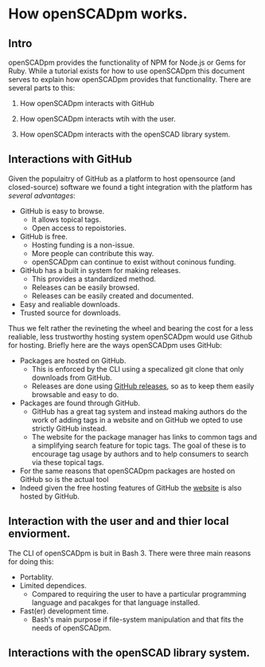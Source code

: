 # How openSCADpm works.

## Intro
openSCADpm provides the functionality of NPM for Node.js or Gems for Ruby. While a tutorial exists for how to use openSCADpm this document serves to explain how openSCADpm provides that functionality. There are several parts to this:

1. How openSCADpm interacts with GitHub

2. How openSCADpm interacts wtih with the user.

3. How openSCADpm interacts with the openSCAD library system.

## Interactions with GitHub

Given the populaitry of GitHub as a platform to host opensource (and closed-source) software we found a tight integration with the platform has _several advantages_:

* GitHub is easy to browse.
  * It allows topical tags.
  * Open access to repoistories.
* GitHub is free. 
  * Hosting funding is a non-issue.
  * More people can contribute this way.
  * openSCADpm can continue to exist without coninous funding.
* GitHub has a built in system for making releases.
  * This provides a standardized method.
  * Releases can be easily browsed.
  * Releases can be easily created and documented.
* Easy and realiable downloads.
* Trusted source for downloads.

Thus we felt rather the revineting the wheel and bearing  the cost for a less realiable, less trustworthy hosting system openSCADpm would use Github for hosting. Briefly here are the ways openSCADpm uses GitHub:

* Packages are hosted on GitHub.
  * This is enforced by the CLI using a specalized git clone that only downloads from GitHub.
  * Releases are done using [GitHub releases](https://help.github.com/articles/about-releases/), so as to keep them easily browsable and easy to do.
* Packages are found through GitHub.
  * GitHub has a great tag system and instead making authors do the work of adding tags in a website and on GitHub we opted to use strictly GitHub instead. 
  * The website for the package manager has links to common tags and a simplifying search feature for topic tags. The goal of these is to encourage tag usage by authors and to help consumers to search via these topical tags.
* For the same reasons that openSCADpm packages are hosted on GitHub so is the actual tool 
* Indeed given the free hosting features of GitHub the [website](https://skp2140.github.io/openSCADpm/) is also hosted by GitHub. 

## Interaction with the user and and thier local enviorment.

The CLI of openSCADpm is buit in Bash 3. There were three main reasons for doing this:

* Portablity.
* Limited dependices.
  * Compared to requiring the user to have a particular programming language and pacakges for that language installed.
* Fast(er) development time.
  * Bash's main purpose if file-system manipulation and that fits the needs of openSCADpm.
 

## Interactions with the openSCAD library system.

